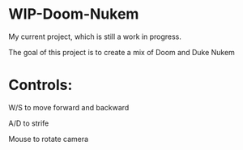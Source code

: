 # WIP-Doom-Nukem

My current project, which is still a work in progress.

The goal of this project is to create a mix of Doom and Duke Nukem


# Controls:

W/S to move forward and backward

A/D to strife

Mouse to rotate camera
